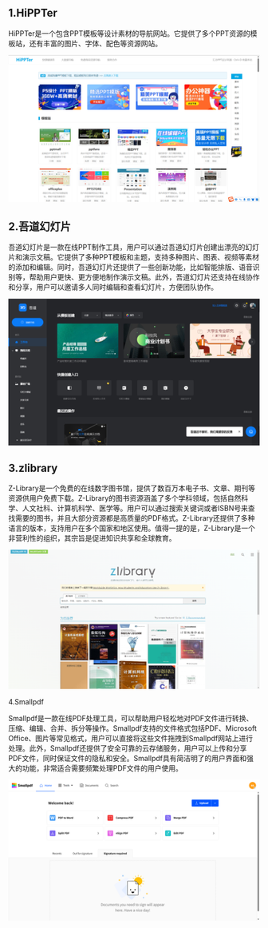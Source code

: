 ## 1.HiPPTer

HiPPTer是一个包含PPT模板等设计素材的导航网站。它提供了多个PPT资源的模板站，还有丰富的图片、字体、配色等资源网站。

![image-20230503003116683](./college_learning.assets/college-learning-1.png)

## 2.吾道幻灯片

吾道幻灯片是一款在线PPT制作工具，用户可以通过吾道幻灯片创建出漂亮的幻灯片和演示文稿。它提供了多种PPT模板和主题，支持多种图片、图表、视频等素材的添加和编辑。同时，吾道幻灯片还提供了一些创新功能，比如智能排版、语音识别等，帮助用户更快、更方便地制作演示文稿。此外，吾道幻灯片还支持在线协作和分享，用户可以邀请多人同时编辑和查看幻灯片，方便团队协作。

![image-20230503003723688](./college_learning.assets/college-learning-2.png)

## 3.zlibrary

Z-Library是一个免费的在线数字图书馆，提供了数百万本电子书、文章、期刊等资源供用户免费下载。Z-Library的图书资源涵盖了多个学科领域，包括自然科学、人文社科、计算机科学、医学等。用户可以通过搜索关键词或者ISBN号来查找需要的图书，并且大部分资源都是高质量的PDF格式。Z-Library还提供了多种语言的版本，支持用户在多个国家和地区使用。值得一提的是，Z-Library是一个非营利性的组织，其宗旨是促进知识共享和全球教育。

![image-20230503004504513](./college_learning.assets/college-learning-3.png)

4.Smallpdf

Smallpdf是一款在线PDF处理工具，可以帮助用户轻松地对PDF文件进行转换、压缩、编辑、合并、拆分等操作。Smallpdf支持的文件格式包括PDF、Microsoft Office、图片等常见格式，用户可以直接将这些文件拖拽到Smallpdf网站上进行处理。此外，Smallpdf还提供了安全可靠的云存储服务，用户可以上传和分享PDF文件，同时保证文件的隐私和安全。Smallpdf具有简洁明了的用户界面和强大的功能，非常适合需要频繁处理PDF文件的用户使用。

![image-20230503005254291](./college_learning.assets/college-learning-4.png)